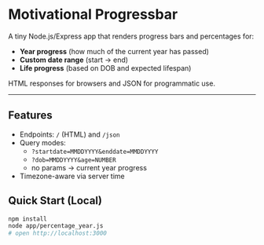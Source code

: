 # Motivational Progressbar

A tiny Node.js/Express app that renders progress bars and percentages for:
- **Year progress** (how much of the current year has passed)
- **Custom date range** (start → end)
- **Life progress** (based on DOB and expected lifespan)

HTML responses for browsers and JSON for programmatic use.

---

## Features
- Endpoints: `/` (HTML) and `/json`
- Query modes:
  - `?startdate=MMDDYYYY&enddate=MMDDYYYY`
  - `?dob=MMDDYYYY&age=NUMBER`
  - no params → current year progress
- Timezone-aware via server time

## Quick Start (Local)
```bash
npm install
node app/percentage_year.js
# open http://localhost:3000
